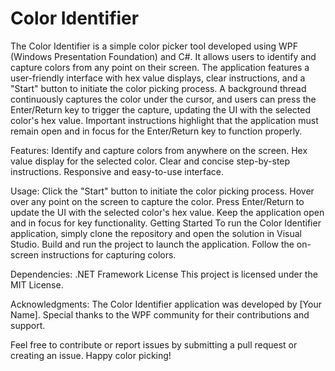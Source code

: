 # Color Identifier
The Color Identifier is a simple color picker tool developed using WPF (Windows Presentation Foundation) and C#. It allows users to identify and capture colors from any point on their screen. The application features a user-friendly interface with hex value displays, clear instructions, and a "Start" button to initiate the color picking process. A background thread continuously captures the color under the cursor, and users can press the Enter/Return key to trigger the capture, updating the UI with the selected color's hex value. Important instructions highlight that the application must remain open and in focus for the Enter/Return key to function properly.

Features:
Identify and capture colors from anywhere on the screen.
Hex value display for the selected color.
Clear and concise step-by-step instructions.
Responsive and easy-to-use interface.

Usage:
Click the "Start" button to initiate the color picking process.
Hover over any point on the screen to capture the color.
Press Enter/Return to update the UI with the selected color's hex value.
Keep the application open and in focus for key functionality.
Getting Started
To run the Color Identifier application, simply clone the repository and open the solution in Visual Studio. Build and run the project to launch the application. Follow the on-screen instructions for capturing colors.

Dependencies:
.NET Framework
License
This project is licensed under the MIT License.

Acknowledgments:
The Color Identifier application was developed by [Your Name]. Special thanks to the WPF community for their contributions and support.

Feel free to contribute or report issues by submitting a pull request or creating an issue. Happy color picking!






